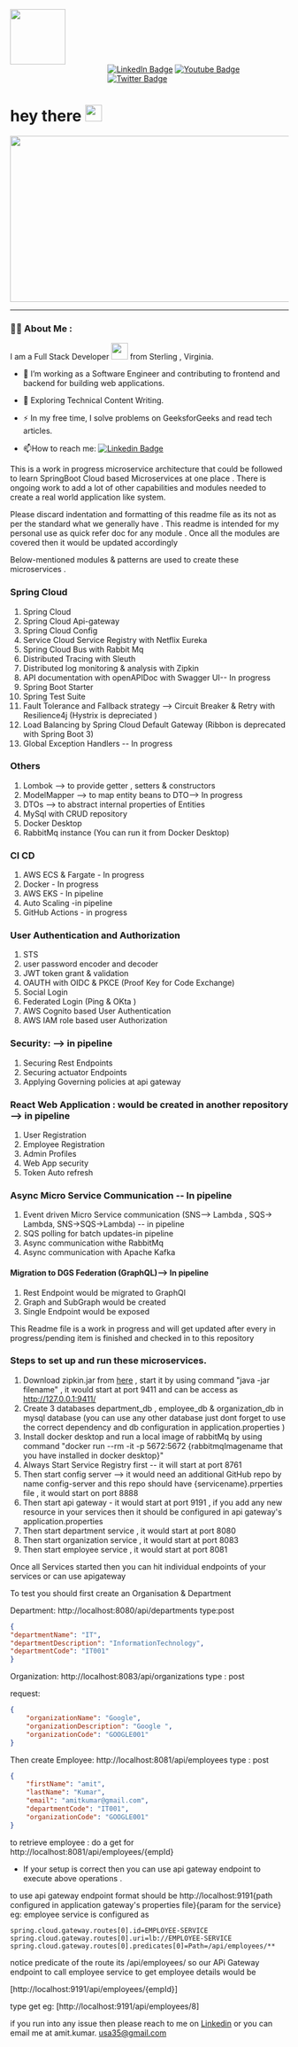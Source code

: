 <div id="header" >
  <img src="https://i.giphy.com/media/v1.Y2lkPTc5MGI3NjExOGlsam5hZDZidzc2OG15eXgyYnBkOHhjdzE0Z2VjczBqenY4OGU3biZlcD12MV9pbnRlcm5hbF9naWZfYnlfaWQmY3Q9cw/igRW3jH2LcCVzMqi5F/giphy.gif" width="100"/>
</div>

<div id="badges" style="margin-left:35%">
 <a href="https://www.linkedin.com/in/amitkumarusa/"> <img src="https://img.shields.io/badge/LinkedIn-blue?style=for-the-badge&logo=linkedin&logoColor=white" alt="LinkedIn Badge"/></a>
  
<a href="https://www.youtube.com/@DontKnowHowToCode">
    <img src="https://img.shields.io/badge/YouTube-red?style=for-the-badge&logo=youtube&logoColor=white" alt="Youtube Badge"/>
  </a>
  <a href="https://x.com/choudharyamit34"><img src="https://img.shields.io/badge/Twitter-blue?style=for-the-badge&logo=twitter&logoColor=white" 
alt="Twitter Badge"/></a>
</div>
<img src="https://komarev.com/ghpvc/?username=choudharyamit3400&style=flat-square&color=blue" alt=""/>

<h1>
  hey there
  <img src="https://media.giphy.com/media/hvRJCLFzcasrR4ia7z/giphy.gif" width="30px"/>
</h1>

<div align="center">
  <img src="https://media.giphy.com/media/dWesBcTLavkZuG35MI/giphy.gif" width="600" height="300"/>
</div>

---

### :technologist: About Me :

I am a Full Stack Developer <img src="https://media.giphy.com/media/WUlplcMpOCEmTGBtBW/giphy.gif" width="30"> from Sterling , Virginia.

- :telescope: I’m working as a Software Engineer and contributing to frontend and backend for building web applications.

- :seedling: Exploring Technical Content Writing.

- :zap: In my free time, I solve problems on GeeksforGeeks and read tech articles.

- :mailbox:How to reach me: [![Linkedin Badge](https://img.shields.io/badge/Amit%20Kumar-blue?style=flat&logo=Linkedin&logoColor=white)](https://www.linkedin.com/in/amitkumarusa/)

This is a  work in progress  microservice architecture that could be followed to learn SpringBoot Cloud based Microservices at one place .
There is ongoing work to add  a lot of other capabilities and modules needed to create a real world application like system.


Please discard indentation and formatting  of this readme file as its not as per the standard what we generally have . 
This readme is intended  for my personal use as  quick refer doc for any module .
Once all the modules are covered then it would be updated accordingly 

Below-mentioned modules & patterns  are used to create these microservices .

### Spring Cloud
1. Spring Cloud
2. Spring Cloud Api-gateway
3. Spring Cloud Config
4. Service Cloud Service Registry with Netflix Eureka 
5. Spring Cloud Bus with Rabbit Mq
6. Distributed Tracing with Sleuth
7. Distributed log monitoring & analysis with Zipkin
8. API documentation with openAPIDoc with  Swagger UI-- In progress
9. Spring Boot Starter
10. Spring Test Suite 
11. Fault Tolerance and Fallback strategy --> Circuit Breaker & Retry with Resilience4j (Hystrix is depreciated )
12. Load Balancing by Spring Cloud Default Gateway (Ribbon is deprecated with Spring Boot 3)
13. Global Exception Handlers -- In progress

### Others
1. Lombok --> to provide getter , setters  & constructors
2. ModelMapper --> to map entity beans to DTO--> In progress
3. DTOs --> to abstract internal properties of Entities
4. MySql with CRUD repository
5. Docker Desktop
6. RabbitMq instance (You can run it from Docker Desktop)

### CI CD 
1. AWS ECS & Fargate - In progress
2. Docker  - In progress
3. AWS EKS - In pipeline
4. Auto Scaling -in pipeline
5. GitHub Actions - in progress

### User Authentication and Authorization
1. STS
2. user password encoder and decoder
3. JWT token grant  & validation
4. OAUTH with OIDC & PKCE (Proof Key for Code Exchange)
5. Social Login
6. Federated Login (Ping & OKta )
7. AWS Cognito based User Authentication
8. AWS IAM role based user Authorization
   
### Security: --> in pipeline 
1. Securing Rest Endpoints
2. Securing actuator Endpoints
3. Applying Governing policies at api gateway

### React Web Application : would be created in another repository  --> in pipeline
 1. User Registration
 2. Employee Registration
 3. Admin Profiles
 4. Web App security 
 5. Token Auto refresh
    



### Async Micro Service  Communication -- In pipeline
1. Event driven Micro Service communication (SNS--> Lambda , SQS-> Lambda, SNS->SQS->Lambda) -- in pipeline
2. SQS polling for batch updates-in pipeline
3. Async communication withe RabbitMq
4. Async communication with Apache Kafka


#### Migration to DGS Federation (GraphQL)--> In pipeline
1. Rest Endpoint would be migrated to GraphQl
2. Graph and SubGraph would be created
3. Single Endpoint would be exposed


This Readme file is a work in progress and will get updated after every  in progress/pending  item is finished and checked in to this repository


### Steps to set up and run these microservices. 
1. Download zipkin.jar from [here](https://zipkin.io/pages/quickstart) , start it by using command "java -jar filename" , it would start at port 
   9411 and can be access as http://127.0.0.1:9411/
2. Create 3 databases department_db , employee_db & organization_db in mysql database (you can use any other database just dont forget to use the 
   correct dependency and db configuration in application.properties )
3. Install docker desktop and run a local image of rabbitMq  by using command  "docker run --rm -it -p 5672:5672 {rabbitmqImagename that  you have 
   installed in docker desktop}"
4. Always Start Service Registry first -- it will start at  port 8761
5. Then start config server --> it would need an additional GitHub repo by name config-server and this repo should have {servicename}.prperties 
   file , it would start on port 8888
6. Then start api gateway - it would  start at port 9191 , if you add any new resource in your services then it should be configured in 
   api gateway's application.properties
7. Then start department service , it would start at port 8080
8. Then start organization service , it would start at port 8083
9. Then start employee service , it would start at port 8081

Once all Services started then you can hit individual endpoints of your services or can use apigateway 

To test you should  first create an Organisation  & Department 

Department: http://localhost:8080/api/departments
type:post 
```json
{
"departmentName": "IT",
"departmentDescription": "InformationTechnology",
"departmentCode": "IT001"
}
```

Organization: http://localhost:8083/api/organizations
type : post

request: 
```json 
{
    "organizationName": "Google",
    "organizationDescription": "Google ",
    "organizationCode": "GOOGLE001"
}
```

Then create Employee: http://localhost:8081/api/employees
type : post 

```json
{
    "firstName": "amit",
    "lastName": "Kumar",
    "email": "amitkumar@gmail.com",
    "departmentCode": "IT001",
    "organizationCode": "GOOGLE001"
}

```
to retrieve employee : do a  get for  http://localhost:8081/api/employees/{empId}

* If your setup is correct then you can use api gateway endpoint to execute above operations .

to use api gateway  endpoint  format should be
http://localhost:9191{path configured in application gateway's properties file}{param for the service}
eg: employee service is configured as 
```env
spring.cloud.gateway.routes[0].id=EMPLOYEE-SERVICE
spring.cloud.gateway.routes[0].uri=lb://EMPLOYEE-SERVICE
spring.cloud.gateway.routes[0].predicates[0]=Path=/api/employees/**
```
notice predicate of the route its /api/employees/
so our  APi Gateway endpoint to call employee service to get employee details would be 

[http://localhost:9191/api/employees/{empId}]
 
type get 
eg: [http://localhost:9191/api/employees/8]

if you run into  any issue then please reach to me on [Linkedin](https://www.linkedin.com/in/amitkumarusa/) or you can email me at amit.kumar.
usa35@gmail.com


